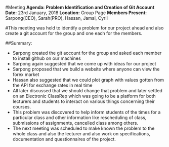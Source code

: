 #Meeting
**Agenda:**                         **Problem Identification and Creation of Git Account**
**Date:**                              23rd January, 2018
**Location:**                         Group Page
**Members Present:**         Sarpong(CEO), Sarah(PRO), Hassan, Jamal, Cyril

#This meeting was held to identify a problem for our project ahead and also create a git account for the group and one each for the members.

##Summary:
*	Sarpong created the git account for the group and asked each member to install github on our machines
*	Sarpong again suggested that we come up with ideas for our project
*	Sarpong proposed that we build a website where anyone can view the forex market
*	Hassan also suggested that we could plot graph with values gotten from the API for exchange rates in real time 
*	All later discussed that we should change that problem and later settled on an Electronic ClassRep which was going to be a platform for both lecturers and students to interact on various things concerning their courses.
*	This problem was discovered to help inform students of the times for a particular class and other information like rescheduling of class, submissions of assignments, cancelled class among others.
*	The next meeting was scheduled to make known the problem to the whole class and also the lecturer and also work on specifications, documentation and questionnaires of the project.



